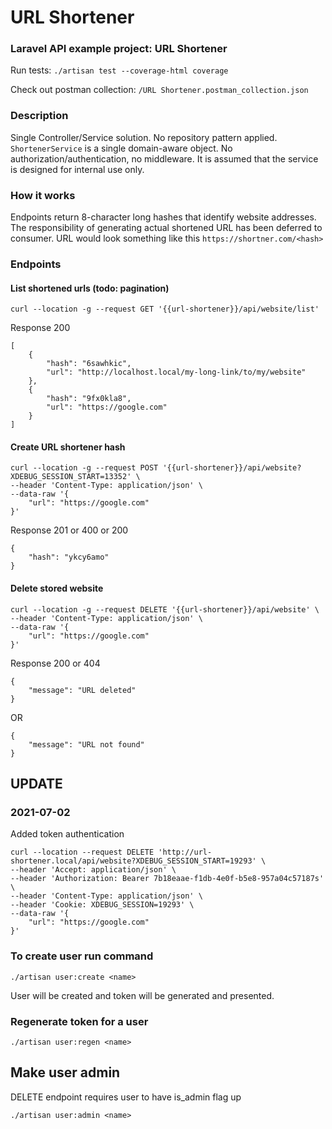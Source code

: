 # URL Shortener
### Laravel API example project: URL Shortener

Run tests:
```./artisan test --coverage-html coverage```

Check out postman collection: ```/URL Shortener.postman_collection.json```

### Description
Single Controller/Service solution.
No repository pattern applied. `ShortenerService` is a single domain-aware object.
No authorization/authentication, no middleware. It is assumed that the service is designed for internal use only. 

### How it works
Endpoints return 8-character long hashes that identify website addresses. The responsibility of generating actual shortened URL has been deferred to consumer.
URL would look something like this `https://shortner.com/<hash>`

### Endpoints

#### List shortened urls (todo: pagination)
```curl --location -g --request GET '{{url-shortener}}/api/website/list'```

Response 200
```
[
    {
        "hash": "6sawhkic",
        "url": "http://localhost.local/my-long-link/to/my/website"
    },
    {
        "hash": "9fx0kla8",
        "url": "https://google.com"
    }
]
```

#### Create URL shortener hash

```
curl --location -g --request POST '{{url-shortener}}/api/website?XDEBUG_SESSION_START=13352' \
--header 'Content-Type: application/json' \
--data-raw '{
    "url": "https://google.com"
}'
```

Response 201 or 400 or 200

```
{
    "hash": "ykcy6amo"
}
```

#### Delete stored website

```
curl --location -g --request DELETE '{{url-shortener}}/api/website' \
--header 'Content-Type: application/json' \
--data-raw '{
    "url": "https://google.com"
}'
```

Response 200 or 404

```
{
    "message": "URL deleted"
}
```
OR
```
{
    "message": "URL not found"
}
```

## UPDATE
### 2021-07-02

Added token authentication

```
curl --location --request DELETE 'http://url-shortener.local/api/website?XDEBUG_SESSION_START=19293' \
--header 'Accept: application/json' \
--header 'Authorization: Bearer 7b18eaae-f1db-4e0f-b5e8-957a04c57187s' \
--header 'Content-Type: application/json' \
--header 'Cookie: XDEBUG_SESSION=19293' \
--data-raw '{
    "url": "https://google.com"
}'
```

### To create user run command 
```
./artisan user:create <name>
```

User will be created and token will be generated and presented.

### Regenerate token for a user
```
./artisan user:regen <name>
```

## Make user admin
DELETE endpoint requires user to have is_admin flag up
```
./artisan user:admin <name>
```
